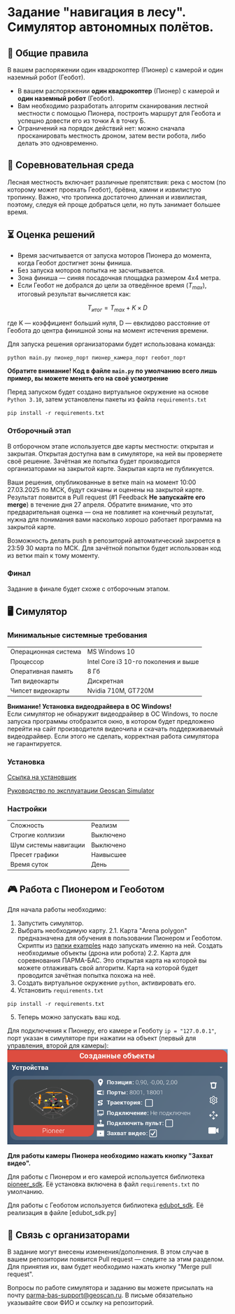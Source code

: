 


# Задание "навигация в лесу". Симулятор автономных полётов.
## 📌 Общие правила
В вашем распоряжении один квадрокоптер (Пионер) с камерой и один наземный робот (Геобот).
* В вашем распоряжении **один квадрокоптер** (Пионер) с камерой и **один наземный робот** (Геобот).
* Вам необходимо разработать алгоритм сканирования лестной местности с помощью Пионера, построить маршрут для Геобота и успешно довести его из точки А в точку Б.
* Ограничений на порядок действий нет: можно сначала просканировать местность дроном, затем вести робота, либо делать это одновременно.

## 🚀 Соревновательная среда
<!-- TODO: фото с симулятора -->
Лесная местность включает различные препятствия: река с мостом (по которому может проехать Геобот), брёвна, камни и извилистую тропинку. Важно, что тропинка достаточно длинная и извилистая, поэтому, следуя ей проще добраться цели, но путь занимает большее время.

## ⏳ Оценка решений
* Время засчитывается от запуска моторов Пионера до момента, когда Геобот достигнет зоны финиша.
* Без запуска моторов попытка не засчитывается.
* Зона финиша — синяя посадочная площадка размером 4x4 метра.  
* Если Геобот не добрался до цели за отведённое время ($T_{max}$), итоговый результат вычисляется как:

$$T_{итог} = T_{max}+K \times D$$

где K — коэффициент больший нуля, D — евклидово расстояние от Геобота до центра финишной зоны на момент истечения времени.


Для запуска решения организаторами будет использована команда:
```
python main.py пионер_порт пионер_камера_порт геобот_порт 
```

**Обратите внимание! Код в файле `main.py` по умолчанию всего лишь пример, вы можете менять его на своё усмотрение**

Перед запуском будет создано виртуальное окружение на основе `Python 3.10`, затем установлены пакеты из файла `requirements.txt`
```
pip install -r requirements.txt
```


### Отборочный этап
В отборочном этапе используется две карты местности: открытая и закрытая. Открытая доступна вам в симуляторе, на ней вы проверяете своё решение. Зачётная же попытка будет производится организаторами на закрытой карте. Закрытая карта не публикуется.

Ваши решения, опубликованные в ветке main на момент 10:00 27.03.2025 по МСК, будут скачаны и оценены на закрытой карте. Результат появится в Pull request (#1 Feedback **Не  запускайте его merge**) в течение дня 27 апреля. Обратите внимание, что это предварительная оценка — она не повлияет на конечный результат, нужна для понимания вами насколько хорошо работает программа на закрытой карте.

Возможность делать push в репозиторий автоматический закроется в 23:59 30 марта по МСК. Для зачётной попытки будет использован код из ветки main к тому моменту.

### Финал
Задание в финале будет схоже с отборочным этапом.

## 🖥 Симулятор
### Минимальные системные требования

|                      |                                      |
|----------------------|--------------------------------------|
| Операционная система | MS Windows 10                        |
| Процессор            | Intel Core i3 10-го поколения и выше |
| Оперативная память   | 8 Гб                                 |
| Тип видеокарты       | Дискретная                           |
| Чипсет видеокарты    | Nvidia 710M, GT720M                  |

**Внимание! Установка видеодрайвера в ОС Windows!**  
Если симулятор не обнаружит видеодрайвер в ОС Windows, то после
запуска программы отобразится окно, в котором будет предложено
перейти на сайт производителя видеочипа и скачать поддерживаемый видеодрайвер. Если этого не сделать, корректная работа симулятора не гарантируется.

### Установка
[Ссылка на установщик]() 

[Руководство по эксплуатации Geoscan Simulator](https://download.geoscan.ru/site-files/simulator/geoscan_simulator_manual.pdf)

### Настройки
|                      |                                      |
|----------------------|--------------------------------------|
| Сложность            | Реализм                              |
| Строгие коллизии     | Выключено                            |
| Шум системы навигации| Выключено                            |
| Пресет графики       | Наивысшее                            |
| Время суток          | День                                 |


## 🎮 Работа с Пионером и Геоботом

Для начала работы необходимо:
1. Запустить симулятор.
2. Выбрать необходимую карту.
2.1. Карта "Arena polygon" предназначена для обучения в пользовании Пионером и Геоботом. Скрипты из [папки examples](examples/) надо запускать именно на ней. Создать необходимые объекты (дрона или робота)
2.2. Карта для соревнования ПАРМА-БАС. Это открытая карта на которой вы можете отлаживать свой алгоритм. Карта на которой будет проводится зачётная попытка похожа на неё.
3. Создать виртуальное окружение `python`, активировать его.
4. Установить `requirements.txt`

```
pip install -r requirements.txt
```
5. Теперь можно запускать ваш код.

Для подключения к Пионеру, его камере и Геоботу `ip = "127.0.0.1"`, порт указан в симуляторе при нажатии на объект (первый для управления, второй для камеры):
![порты устройства](image.png)

**Для работы камеры Пионера необходимо нажать кнопку "Захват видео".**

Для работы с Пионером и его камерой используется библиотека [pioneer_sdk](https://docs.geoscan.ru/pioneer/programming/python/pioneer-sdk-methods.html "Документация pioneer_sdk"). Её установка включена в файл `requirements.txt` по умолчанию.

Для работы с Геоботом используется библиотека [edubot_sdk](edubot_sdk.py "Документация geobot_sdk"). Её реализация в файле [edubot_sdk.py]

## 📢 Связь с организаторами
В задание могут внесены изменения/дополнения. В этом случае в вашем репозитории появится Pull request — следите за этим разделом. Для принятия их, вам будет необходимо нажать кнопку "Merge pull request".

Вопросы по работе симулятора и заданию вы можете присылать на почту parma-bas-support@geoscan.ru. В письме обязательно указывайте свои ФИО и ссылку на репозиторий.

